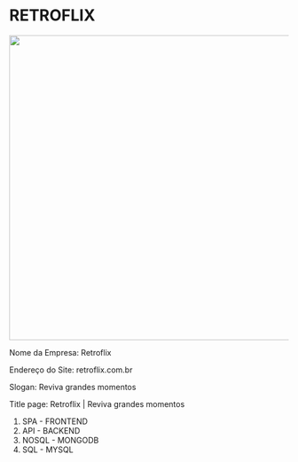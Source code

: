 # RETROFLIX
<img src="https://github.com/montanari8/retroflix/blob/main/spa/img/logo-retroflix.png" width="550"/>
<p>Nome da Empresa: Retroflix</p>
<p>Endereço do Site: retroflix.com.br</p>
<p>Slogan: Reviva grandes momentos</p>
<p>Title page: Retroflix  | Reviva grandes momentos</p>

<ol>
    <li>SPA - FRONTEND</li>
    <li>API - BACKEND</li>
    <li>NOSQL - MONGODB</li>
    <li>SQL - MYSQL</li>
</ol>
